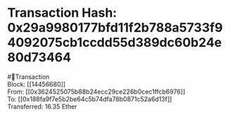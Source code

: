 
Transaction Hash: 0x29a9980177bfd11f2b788a5733f94092075cb1ccdd55d389dc60b24e80d73464
====================================================================================
  
#💸Transaction  
Block: [[14456680]]  
From: [[0x3624525075b88b24ecc29ce226b0cec1ffcb6976]]  
To: [[0x188fa9f7e5b2be64c5b74dfa78b0871c52a6d13f]]  
Transferred: 16.35 Ether